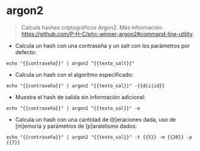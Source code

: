 # argon2

> Calcula hashes criptográficos Argon2.
> Más información: <https://github.com/P-H-C/phc-winner-argon2#command-line-utility>.

- Calcula un hash con una contraseña y un salt con los parámetros por defecto:

`echo "{{contraseña}}" | argon2 "{{texto_salt}}"`

- Calcula un hash con el algoritmo especificado:

`echo "{{contraseña}}" | argon2 "{{texto_sal}}" -{{d|i|id}}`

- Muestra el hash de salida sin información adicional:

`echo "{{contraseña}}" | argon2 "{{texto_sal}}" -e`

- Calcula un hash con una cantidad de i[t]eraciones dada, uso de [m]emoria y parámetros de [p]aralelismo dados:

`echo "{{contraseña}}" | argon2 "{{texto_sal}}" -t {{5}} -m {{20}} -p {{7}}`

